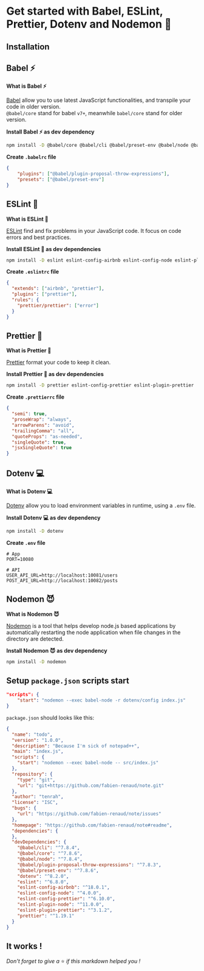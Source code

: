 # Get started with Babel, ESLint, Prettier, Dotenv and Nodemon 🍻

## Installation

## Babel ⚡

**What is Babel ⚡**

[Babel](https://www.npmjs.com/package/babel) allow you to use latest JavaScript functionalities, and transpile your code in older version.</br>
`@babel/core` stand for babel `v7+`, meanwhile `babel/core` stand for older version. 
 
 **Install Babel ⚡ as dev dependency**
 
```sh
npm install -D @babel/core @babel/cli @babel/preset-env @babel/node @babel/plugin-proposal-throw-expressions
```

**Create `.babelrc` file**
```json
{
    "plugins": ["@babel/plugin-proposal-throw-expressions"],
    "presets": ["@babel/preset-env"]
}
```

## ESLint 🔮

**What is ESLint 🔮**

[ESLint](https://www.npmjs.com/package/eslint) find and fix problems in your JavaScript code. It focus on code errors and best practices.

**Install ESLint 🔮 as dev dependencies**

```sh
npm install -D eslint eslint-config-airbnb eslint-config-node eslint-plugin-node
```

**Create `.eslintrc` file**
```json
{
  "extends": ["airbnb", "prettier"],
  "plugins": ["prettier"],
  "rules": {
    "prettier/prettier": ["error"]
  }
}
```

## Prettier 🌟

**What is Prettier 🌟**

[Prettier](https://www.npmjs.com/package/prettier) format your code to keep it clean.

**Install Prettier 🌟 as dev dependencies**

```sh
npm install -D prettier eslint-config-prettier eslint-plugin-prettier
```

**Create `.prettierrc` file**
```json
{
  "semi": true,
  "proseWrap": "always",
  "arrowParens": "avoid",
  "trailingComma": "all",
  "quoteProps": "as-needed",
  "singleQuote": true,
  "jsxSingleQuote": true
}
```

## Dotenv 💻

**What is Dotenv 💻**

[Dotenv](https://www.npmjs.com/package/dotenv) allow you to load environment variables in runtime, using a `.env` file.
 
 **Install Dotenv 💻 as dev dependency**
 
```sh
npm install -D dotenv
```

**Create `.env` file**
```text
# App
PORT=10080

# API
USER_API_URL=http://localhost:10081/users
POST_API_URL=http://localhost:10082/posts
```

## Nodemon 😈

**What is Nodemon 😈**

[Nodemon](https://www.npmjs.com/package/nodemon) is a tool that helps develop node.js based applications by automatically restarting the node application when file changes in the directory are detected.


 **Install Nodemon 😈 as dev dependency**
 
```sh
npm install -D nodemon
```

## Setup `package.json` scripts start

```json
"scripts": {
    "start": "nodemon --exec babel-node -r dotenv/config index.js"
}
```

`package.json` should looks like this:

```json
{
  "name": "todo",
  "version": "1.0.0",
  "description": "Because I'm sick of notepad++",
  "main": "index.js",
  "scripts": {
    "start": "nodemon --exec babel-node -- src/index.js"
  },
  "repository": {
    "type": "git",
    "url": "git+https://github.com/fabien-renaud/note.git"
  },
  "author": "tenrah",
  "license": "ISC",
  "bugs": {
    "url": "https://github.com/fabien-renaud/note/issues"
  },
  "homepage": "https://github.com/fabien-renaud/note#readme",
  "dependencies": {
  },
  "devDependencies": {
    "@babel/cli": "^7.8.4",
    "@babel/core": "^7.8.6",
    "@babel/node": "^7.8.4",
    "@babel/plugin-proposal-throw-expressions": "^7.8.3",
    "@babel/preset-env": "^7.8.6",
    "dotenv": "^8.2.0",
    "eslint": "^6.8.0",
    "eslint-config-airbnb": "^18.0.1",
    "eslint-config-node": "^4.0.0",
    "eslint-config-prettier": "^6.10.0",
    "eslint-plugin-node": "^11.0.0",
    "eslint-plugin-prettier": "^3.1.2",
    "prettier": "^1.19.1"
  }
}
```

## It works !
*Don't forget to give a* ⭐️ *if this markdown helped you !*
